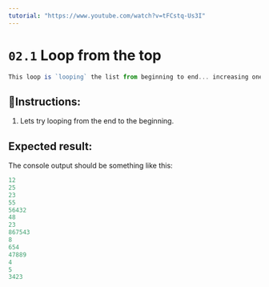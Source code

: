 ```yaml
---
tutorial: "https://www.youtube.com/watch?v=tFCstq-Us3I"
---
```


# `02.1` Loop from the top

```js
This loop is `looping` the list from beginning to end... increasing one by one.
```

## 📝Instructions:

1. Lets try looping from the end to the beginning.

## Expected result:

The console output should be something like this:

```js
12
25
23
55
56432
48
23
867543
8
654
47889
4
5
3423
```
